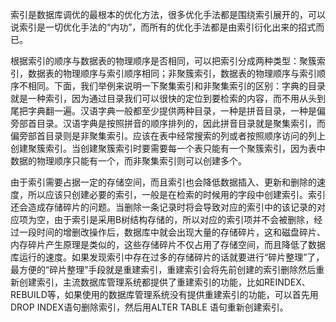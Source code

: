 索引是数据库调优的最根本的优化方法，很多优化手法都是围绕索引展开的，可以说索引是一切优化手法的“内功”，而所有的优化手法都是由索引衍化出来的招式而已。
根据索引的顺序与数据表的物理顺序是否相同，可以把索引分成两种类型：聚簇索引，数据表的物理顺序与索引顺序相同；非聚簇索引，数据表的物理顺序与索引顺序不相同。下面，我们举例来说明一下聚集索引和非聚集索引的区别：字典的目录就是一种索引，因为通过目录我们可以很快的定位到要检索的内容，而不用从头到尾把字典翻一遍。汉语字典一般都至少提供两种目录，一种是拼音目录，一种是偏旁部首目录。汉语字典是按照拼音的顺序排列的，因此拼音目录就是聚集索引，而偏旁部首目录则是非聚集索引。应该在表中经常搜索的列或者按照顺序访问的列上创建聚簇索引。当创建聚簇索引时要需要每一个表只能有一个聚簇索引，因为表中数据的物理顺序只能有一个，而非聚集索引则可以创建多个。
由于索引需要占据一定的存储空间，而且索引也会降低数据插入、更新和删除的速度，所以应该只创建必要的索引，一般是在检索的时候用的字段中创建索引。索引还会造成存储碎片的问题。当删除一条记录时将会导致对应的索引中的该记录的对应项为空，由于索引是采用B树结构存储的，所以对应的索引项并不会被删除，经过一段时间的增删改操作后，数据库中就会出现大量的存储碎片，这和磁盘碎片、内存碎片产生原理是类似的，这些存储碎片不仅占用了存储空间，而且降低了数据库运行的速度。如果发现索引中存在过多的存储碎片的话就要进行“碎片整理”了，最方便的“碎片整理”手段就是重建索引，重建索引会将先前创建的索引删除然后重新创建索引，主流数据库管理系统都提供了重建索引的功能，比如REINDEX、REBUILD等，如果使用的数据库管理系统没有提供重建索引的功能，可以首先用DROP INDEX语句删除索引，然后用ALTER TABLE 语句重新创建索引。